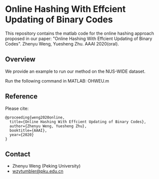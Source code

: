 # Online Hashing With Effcient Updating of Binary Codes
This repository contains the matlab code for the online hashing approach proposed in our paper:
"Online Hashing With Effcient Updating of Binary Codes". Zhenyu Weng, Yuesheng Zhu. AAAI 2020(oral).

## Overview ##
We provide an example to run our method on the NUS-WIDE dataset. 

Run the following command in MATLAB: OHWEU.m


## Reference ##
Please cite:
```
@proceeding{weng2020online,
  title={Online Hashing With Effcient Updating of Binary Codes},
  author={Zhenyu Weng, Yuesheng Zhu},
  booktitle={AAAI},
  year={2020}
}
```

## Contact ##
- Zhenyu Weng (Peking University)
- wzytumbler@pku.edu.cn
